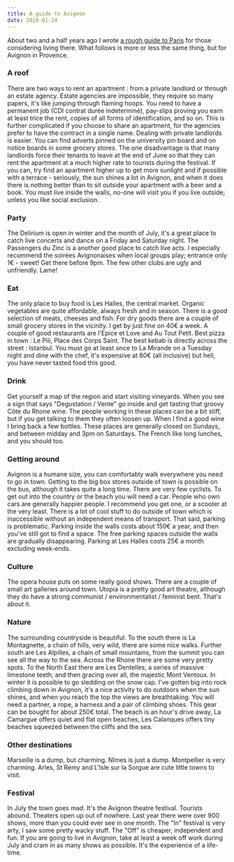 ```yaml
---
title: A guide to Avignon
date: 2010-01-24
---
```


About two and a half years ago I wrote [a rough guide to Paris](/a-guide-to-paris/) for those considering living there. What follows is more or less the same thing, but for Avignon in Provence.

### A roof

There are two ways to rent an apartment : from a private landlord or through an estate agency. Estate agencies are impossible, they require so many papers, it's like jumping through flaming hoops. You need to have a permanent job (CDI contrat durée indeterminé), pay-slips proving you earn at least trice the rent, copies of all forms of identification, and so on. This is further complicated if you choose to share an apartment, for the agencies prefer to have the contract in a single name. Dealing with private landlords is easier. You can find adverts pinned on the university pin board and on notice boards in some grocery stores. The one disadvantage is that many landlords force their tenants to leave at the end of June so that they can rent the apartment at a much higher rate to tourists during the festival. If you can, try find an apartment higher up to get more sunlight and if possible with a terrace - seriously, the sun shines a lot in Avignon, and when it does there is nothing better than to sit outside your apartment with a beer and a book. You must live inside the walls, no-one will visit you if you live outside; unless you like social exclusion.

### Party

The Delirium is open in winter and the month of July, it's a great place to catch live concerts and dance on a Friday and Saturday night. The Passengers du Zinc is a another good place to catch live acts. I especially recommend the soirées Avignonaises when local groups play; entrance only 1€ - sweet! Get there before 9pm. The few other clubs are ugly and unfriendly. Lame!

### Eat

The only place to buy food is Les Halles, the central market. Organic vegetables are quite affordable, always fresh and in season. There is a good selection of meats, cheeses and fish. For dry goods there are a couple of small grocery stores in the vicinity. I get by just fine on 40€ a week. A couple of good restaurants are l'Epice et Love and Au Tout Petit. Best pizza in town : Le Pili, Place des Corps Saint. The best kebab is directly across the street : Istanbul. You must go at least once to La Mirande on a Tuesday night and dine with the chef, it's expensive at 80€ (all inclusive) but hell, you have never tasted food this good.

### Drink

Get yourself a map of the region and start visiting vineyards. When you see a sign that says "Degustation / Vente" go inside and get tasting that groovy Côte du Rhone wine. The people working in these places can be a bit stiff, but if you get talking to them they often loosen up. When I find a good wine I bring back a few bottles. These places are generally closed on Sundays, and between midday and 3pm on Saturdays. The French like long lunches, and you should too.

### Getting around

Avignon is a humane size, you can comfortably walk everywhere you need to go in town. Getting to the big box stores outside of town is possible on the bus, although it takes quite a long time. There are very few cyclists. To get out into the country or the beach you will need a car. People who own cars are generally happier people. I recommend you get one, or a scooter at the very least. There is a lot of cool stuff to do outside of town which is inaccessible without an independent means of transport. That said, parking is problematic. Parking inside the walls costs about 150€ a year, and then you've still got to find a space. The free parking spaces outside the walls are gradually disappearing. Parking at Les Halles costs 25€ a month excluding week-ends.

### Culture

The opera house puts on some really good shows. There are a couple of small art galleries around town. Utopia is a pretty good art theatre, although they do have a strong communist / environmentalist / feminist bent. That's about it.

### Nature

The surrounding countryside is beautiful. To the south there is La Montagnette, a chain of hills, very wild, there are some nice walks. Further south are Les Alpilles, a chain of small mountains, from the summit you can see all the way to the sea. Across the Rhone there are some very pretty spots. To the North East there are Les Dentelles, a series of massive limestone teeth, and then gracing over all, the majestic Mont Ventoux. In winter it is possible to go sledding on the snow cap. I've gotten big into rock climbing down in Avignon, it's a nice activity to do outdoors when the sun shines, and when you reach the top the views are breathtaking. You will need a partner, a rope, a harness and a pair of climbing shoes. This gear can be bought for about 250€ total. The beach is an hour's drive away, La Camargue offers quiet and flat open beaches, Les Calanques offers tiny beaches squeezed between the cliffs and the sea.

### Other destinations

Marseille is a dump, but charming. Nîmes is just a dump. Montpellier is very charming. Arles, St Remy and L'Isle sur la Sorgue are cute little towns to visit.

### Festival

In July the town goes mad. It's the Avignon theatre festival. Tourists abound. Theaters open up out of nowhere. Last year there were over 900 shows, more than you could ever see in one month. The "In" festival is very arty, I saw some pretty wacky stuff. The "Off" is cheaper, independent and fun. If you are going to live in Avignon, take at least a week off work during July and cram in as many shows as possible. It's the experience of a life-time.